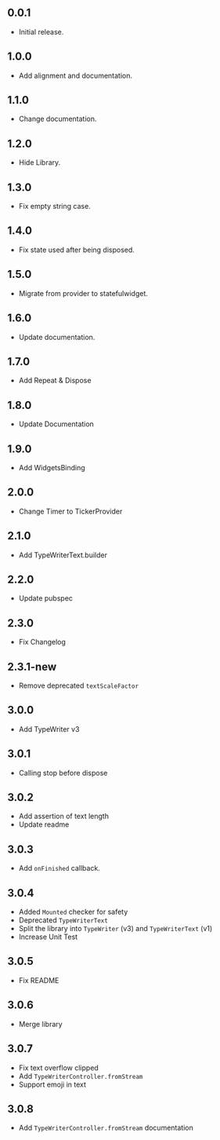 ## 0.0.1

- Initial release.

## 1.0.0

- Add alignment and documentation.

## 1.1.0

- Change documentation.

## 1.2.0

- Hide Library.

## 1.3.0

- Fix empty string case.

## 1.4.0

- Fix state used after being disposed.

## 1.5.0

- Migrate from provider to statefulwidget.

## 1.6.0

- Update documentation.

## 1.7.0

- Add Repeat & Dispose

## 1.8.0

- Update Documentation

## 1.9.0

- Add WidgetsBinding

## 2.0.0

- Change Timer to TickerProvider

## 2.1.0

- Add TypeWriterText.builder

## 2.2.0

- Update pubspec

## 2.3.0

- Fix Changelog

## 2.3.1-new

- Remove deprecated `textScaleFactor`

## 3.0.0

- Add TypeWriter v3

## 3.0.1

- Calling stop before dispose

## 3.0.2

- Add assertion of text length
- Update readme

## 3.0.3

- Add `onFinished` callback.

## 3.0.4

- Added `Mounted` checker for safety
- Deprecated `TypeWriterText`
- Split the library into `TypeWriter` (v3) and `TypeWriterText` (v1)
- Increase Unit Test

## 3.0.5

- Fix README

## 3.0.6

- Merge library

## 3.0.7

- Fix text overflow clipped
- Add `TypeWriterController.fromStream`
- Support emoji in text

## 3.0.8

- Add `TypeWriterController.fromStream` documentation